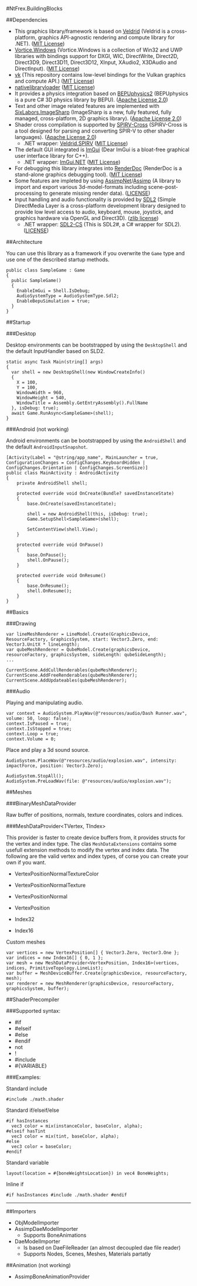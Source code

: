 #NtFrex.BuildingBlocks

##Dependencies

- This graphics library/framework is based on [Veldrid](https://github.com/mellinoe/veldrid) (Veldrid is a cross-platform, graphics API-agnostic rendering and compute library for .NET). ([MIT License](https://github.com/mellinoe/veldrid/blob/master/LICENSE))
 - [Vortice.Windows](https://github.com/amerkoleci/Vortice.Windows) (Vortice.Windows is a collection of Win32 and UWP libraries with bindings support for DXGI, WIC, DirectWrite, Direct2D, Direct3D9, Direct3D11, Direct3D12, XInput, XAudio2, X3DAudio and DirectInput). ([MIT License](https://github.com/amerkoleci/Vortice.Windows/blob/main/LICENSE))
 - [vk](https://github.com/mellinoe/vk) (This repository contains low-level bindings for the Vulkan graphics and compute API.) ([MIT License](https://github.com/mellinoe/vk/blob/master/LICENSE.md))
 - [nativelibraryloader](https://github.com/mellinoe/nativelibraryloader) ([MIT License](https://github.com/mellinoe/nativelibraryloader/blob/master/LICENSE))
- It provides a physics integration based on [BEPUphysics2](https://github.com/bepu/bepuphysics2) (BEPUphysics is a pure C# 3D physics library by BEPU). ([Apache License 2.0](https://github.com/bepu/bepuphysics2/blob/master/LICENSE.md))
- Text and other image related features are implemented with [SixLabors.ImageSharp](https://github.com/SixLabors/ImageSharp) (ImageSharp is a new, fully featured, fully managed, cross-platform, 2D graphics library). ([Apache License 2.0](https://github.com/SixLabors/ImageSharp/blob/main/LICENSE))
- Shader cross compilation is supported by [SPIRV-Cross](https://github.com/KhronosGroup/SPIRV-Cross) (SPIRV-Cross is a tool designed for parsing and converting SPIR-V to other shader languages). ([Apache License 2.0](https://github.com/KhronosGroup/SPIRV-Cross/blob/master/LICENSE))
  - .NET wrapper: [Veldrid.SPIRV](https://github.com/mellinoe/veldrid-spirv) ([MIT License](https://github.com/mellinoe/veldrid-spirv/blob/master/LICENSE))
- The default GUI integrated is [ImGui](https://github.com/ocornut/imgui) (Dear ImGui is a bloat-free graphical user interface library for C++).
  - .NET wrapper: [ImGui.NET](https://github.com/mellinoe/ImGui.NET) ([MIT License](https://github.com/mellinoe/ImGui.NET/blob/master/LICENSE))
- For debugging this library integrates into [RenderDoc](https://github.com/baldurk/renderdoc) (RenderDoc is a stand-alone graphics debugging tool). ([MIT License](https://github.com/baldurk/renderdoc))
- Some features are impleted by using [AssimpNet](https://github.com/assimp/assimp-net)/[Assimp](https://github.com/assimp/assimp) (A library to import and export various 3d-model-formats including scene-post-processing to generate missing render data). ([LICENSE](https://github.com/assimp/assimp/blob/master/LICENSE))
- Input handling and audio functionality is provided by [SDL2](https://www.libsdl.org/download-2.0.php) (Simple DirectMedia Layer is a cross-platform development library designed to provide low level access to audio, keyboard, mouse, joystick, and graphics hardware via OpenGL and Direct3D). ([zlib license](https://www.libsdl.org/license.php))
  - .NET wrapper: [SDL2-CS](https://github.com/flibitijibibo/SDL2-CS) (This is SDL2#, a C# wrapper for SDL2). ([LICENSE](https://github.com/flibitijibibo/SDL2-CS/blob/master/LICENSE))

##Architecture

You can use this library as a framework if you overwrite the `Game` type and use one of the described startup methods.

```
public class SampleGame : Game 
{ 
  public SampleGame()
  {
    EnableImGui = Shell.IsDebug;
    AudioSystemType = AudioSystemType.Sdl2;
    EnableBepuSimulation = true;
  }
}
```

##Startup

###Desktop

Desktop environments can be bootstrapped by using the `DesktopShell` and the default InputHandler based on SLD2.

```
static async Task Main(string[] args)
{
  var shell = new DesktopShell(new WindowCreateInfo()
  {
    X = 100,
    Y = 100,
    WindowWidth = 960,
    WindowHeight = 540,
    WindowTitle = Assembly.GetEntryAssembly().FullName
  }, isDebug: true);
  await Game.RunAsync<SampleGame>(shell);
}
```

###Android (not working)

Android environments can be bootstrapped by using the `AndroidShell` and the default `AndroidInputSnapshot`.

```
[Activity(Label = "@string/app_name", MainLauncher = true, ConfigurationChanges = ConfigChanges.KeyboardHidden | ConfigChanges.Orientation | ConfigChanges.ScreenSize)]
public class MainActivity : AndroidActivity
{
    private AndroidShell shell;

    protected override void OnCreate(Bundle? savedInstanceState)
    {
        base.OnCreate(savedInstanceState);

        shell = new AndroidShell(this, isDebug: true);
        Game.SetupShell<SampleGame>(shell);

        SetContentView(shell.View);
    }

    protected override void OnPause()
    {
        base.OnPause();
        shell.OnPause();
    }

    protected override void OnResume()
    {
        base.OnResume();
        shell.OnResume();
    }
}
```

##Basics

###Drawing

```
var lineMeshRenderer = LineModel.Create(GraphicsDevice, ResourceFactory, GraphicsSystem, start: Vector3.Zero, end: Vector3.UnitX * lineLength);
var qubeMeshRenderer = QubeModel.Create(graphicsDevice, resourceFactory, graphicsSystem, sideLength: qubeSideLength);
...
```

```
CurrentScene.AddCullRenderables(qubeMeshRenderer);
CurrentScene.AddFreeRenderables(qubeMeshRenderer);
CurrentScene.AddUpdateables(qubeMeshRenderer);
```

###Audio

Playing and manipulating audio.
```
var context = AudioSystem.PlayWav(@"resources/audio/Dash Runner.wav", volume: 50, loop: false);
context.IsPaused = true;
context.IsStopped = true;
context.Loop = true;
context.Volume = 0;
```

Place and play a 3d sound source.
```
AudioSystem.PlaceWav(@"resources/audio/explosion.wav", intensity: impactForce, position: Vector3.Zero);
```

```
AudioSystem.StopAll();
AudioSystem.PreLoadWav(file: @"resources/audio/explosion.wav");
```

##Meshes

###BinaryMeshDataProvider

Raw buffer of positions, normals, texture coordinates, colors and indices.


###MeshDataProvider<TVertex, TIndex>

This provider is faster to create device buffers from, it provides structs for the vertex and index type. The clas `MeshDataExtensions` contains some usefull extension methods to modify the vertex and index data. The following are the valid vertex and index types, of corse you can create your own if you want.

 - VertexPositionNormalTextureColor
 - VertexPositionNormalTexture
 - VertexPositionNormal
 - VertexPosition

 - Index32
 - Index16


Custom meshes
```
var vertices = new VertexPosition[] { Vector3.Zero, Vector3.One };
var indices = new Index16[] { 0, 1 };
var mesh = new MeshDataProvider<VertexPosition, Index16>(vertices, indices, PrimitiveTopology.LineList);
var buffer = MeshDeviceBuffer.Create(graphicsDevice, resourceFactory, mesh);
var renderer = new MeshRenderer(graphicsDevice, resourceFactory, graphicsSystem, buffer);
```

##ShaderPrecompiler

###Supported syntax:

 - #if
 - #elseif
 - #else
 - #endif
 - not
 - !
 - #include
 - #{VARIABLE}

###Examples:

Standard include
```
#include ./math.shader
```

Standard if/elseif/else
```
#if hasInstances
  vec3 color = mix(instanceColor, baseColor, alpha);
#elseif hasTint
  vec3 color = mix(tint, baseColor, alpha);
#else
  vec3 color = baseColor;
#endif
```

Standard variable
```
layout(location = #{boneWeightsLocation}) in vec4 BoneWeights;
```

Inline if
```
#if hasInstances #include ./math.shader #endif
```

-----------------------------------


##Importers

 - ObjModelImporter
 - AssimpDaeModelImporter
   - Supports BoneAnimations
 - DaeModelImporter
   - Is based on DaeFileReader (an almost decoupled dae file reader)
   - Supports Nodes, Scenes, Meshes, Materials partatly

##Animation (not working)

 - AssimpBoneAnimationProvider